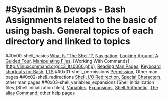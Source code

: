 #Sysadmin & Devops - Bash
Assignments related to the basic of using bash. General topics of each directory and linked to topics
==========================================
##0x00-shell_basics
[What Is "The Shell"?](http://linuxcommand.org/lc3_lts0010.php), [Navigation](http://linuxcommand.org/lc3_lts0020.php),
[Looking Around](http://linuxcommand.org/lc3_lts0030.php), [A Guided Tour](http://linuxcommand.org/lc3_lts0040.php),
[Manipulating Files](http://linuxcommand.org/lc3_lts0050.php), [Working With Commands](http://linuxcommand.org/lc3_lts0060.php],
[Reading Man Pages](http://linuxcommand.org/reading_man_pages.php), [Keyboard shortcuts for Bash](http://www.howtogeek.com/howto/ubuntu/keyboard-shortcuts-for-bash-command-shell-for-ubuntu-debian-suse-redhat-linux-etc/),
[LTS](https://wiki.ubuntu.com/LTS)
##0x01-shell_permissions
[Permission](http://linuxcommand.org/lc3_lts0090.php), Other man pages
##0x02-shell_redirections
[Shell, I/O Redirection](http://linuxcommand.org/lc3_lts0070.php), [Special Characters](http://mywiki.wooledge.org/BashGuide/SpecialCharacters),
other man pages
##0x03-shell_variables_expansions
[Shell initialization files](Shell initialization files), [Variables](http://tldp.org/LDP/Bash-Beginners-Guide/html/sect_03_02.html), 
[Expansions](http://linuxcommand.org/lc3_lts0080.php), [Shell Arithmetic](https://www.gnu.org/software/bash/manual/html_node/Shell-Arithmetic.html),
[The alias Command](http://www.linfo.org/alias.html), other help pages